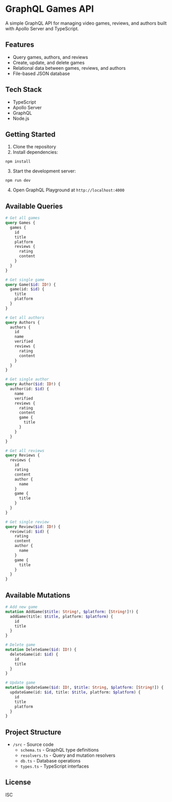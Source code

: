 # GraphQL Games API

A simple GraphQL API for managing video games, reviews, and authors built with Apollo Server and TypeScript.

## Features

- Query games, authors, and reviews
- Create, update, and delete games
- Relational data between games, reviews, and authors
- File-based JSON database

## Tech Stack

- TypeScript
- Apollo Server
- GraphQL
- Node.js

## Getting Started

1. Clone the repository
2. Install dependencies:

```shell
npm install
```

3. Start the development server:

```shell
npm run dev
```

4. Open GraphQL Playground at `http://localhost:4000`

## Available Queries

```graphql
# Get all games
query Games {
  games {
    id
    title
    platform
    reviews {
      rating
      content
    }
  }
}

# Get single game
query Game($id: ID!) {
  game(id: $id) {
    title
    platform
  }
}

# Get all authors
query Authors {
  authors {
    id
    name
    verified
    reviews {
      rating
      content
    }
  }
}

# Get single author
query Author($id: ID!) {
  author(id: $id) {
    name
    verified
    reviews {
      rating
      content
      game {
        title
      }
    }
  }
}

# Get all reviews
query Reviews {
  reviews {
    id
    rating
    content
    author {
      name
    }
    game {
      title
    }
  }
}

# Get single review
query Review($id: ID!) {
  review(id: $id) {
    rating
    content
    author {
      name
    }
    game {
      title
    }
  }
}
```

## Available Mutations

```graphql
# Add new game
mutation AddGame($title: String!, $platform: [String!]!) {
  addGame(title: $title, platform: $platform) {
    id
    title
  }
}

# Delete game
mutation DeleteGame($id: ID!) {
  deleteGame(id: $id) {
    id
    title
  }
}

# Update game
mutation UpdateGame($id: ID!, $title: String, $platform: [String!]) {
  updateGame(id: $id, title: $title, platform: $platform) {
    id
    title
    platform
  }
}
```

## Project Structure

- `/src` - Source code
  - `schema.ts` - GraphQL type definitions
  - `resolvers.ts` - Query and mutation resolvers
  - `db.ts` - Database operations
  - `types.ts` - TypeScript interfaces

## License

ISC
